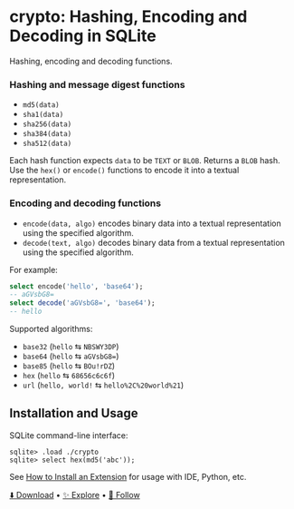 # crypto: Hashing, Encoding and Decoding in SQLite

Hashing, encoding and decoding functions.

### Hashing and message digest functions

-   `md5(data)`
-   `sha1(data)`
-   `sha256(data)`
-   `sha384(data)`
-   `sha512(data)`

Each hash function expects `data` to be `TEXT` or `BLOB`. Returns a `BLOB` hash. Use the `hex()` or `encode()` functions to encode it into a textual representation.

### Encoding and decoding functions

-   `encode(data, algo)` encodes binary data into a textual representation using the specified algorithm.
-   `decode(text, algo)` decodes binary data from a textual representation using the specified algorithm.

For example:

```sql
select encode('hello', 'base64');
-- aGVsbG8=
select decode('aGVsbG8=', 'base64');
-- hello
```

Supported algorithms:

-   `base32` (`hello` ⇆ `NBSWY3DP`)
-   `base64` (`hello` ⇆ `aGVsbG8=`)
-   `base85` (`hello` ⇆ `BOu!rDZ`)
-   `hex` (`hello` ⇆ `68656c6c6f`)
-   `url` (`hello, world!` ⇆ `hello%2C%20world%21`)

## Installation and Usage

SQLite command-line interface:

```
sqlite> .load ./crypto
sqlite> select hex(md5('abc'));
```

See [How to Install an Extension](install.md) for usage with IDE, Python, etc.

[⬇️ Download](https://github.com/nalgeon/sqlean/releases/latest) •
[✨ Explore](https://github.com/nalgeon/sqlean) •
[🚀 Follow](https://twitter.com/ohmypy)
